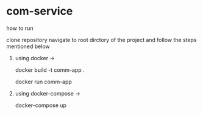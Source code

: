 # com-service
how to run 

clone repository navigate to root dirctory of the project and follow the steps mentioned below

1. using docker -> 

    docker build -t comm-app .
    
    docker run comm-app


2. using docker-compose ->

    docker-compose up
   
